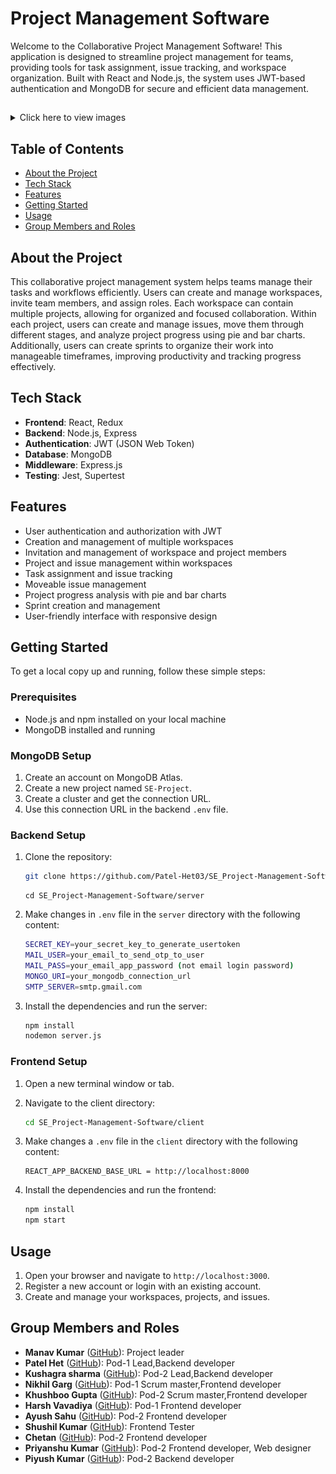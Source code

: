 
# Project Management Software

Welcome to the Collaborative Project Management Software! This application is designed to streamline project management for teams, providing tools for task assignment, issue tracking, and workspace organization. Built with React and Node.js, the system uses JWT-based authentication and MongoDB for secure and efficient data management.

## 

<details>
    <summary>Click here to view images</summary> 
  <img src="Images/Home.png" alt="Image 1" width="600" />
  <img src="Images/Login.png" alt="Image 1" width="600" />
  <img src="Images/WorkSpace_Dashboard.png" alt="Image 1" width="600" />
  <img src="Images/Workspace_Setting.png" alt="Image 1" width="600" />
  <img src="Images/Project_Dashboard.png" alt="Image 1" width="600" />
  <img src="Images/Sprint_Issue.png" alt="Image 1" width="600" />
  <img src="Images/Project_Setting.png" alt="Image 1" width="600" />
  <img src="Images/Create_Issue.png" alt="Image 1" width="600" />
  <img src="Images/Issue_Info.png" alt="Image 1" width="600" />
  <img src="Images/Analytic_Page.png" alt="Image 1" width="600" />


</details>





## Table of Contents

- [About the Project](#about-the-project)
- [Tech Stack](#tech-stack)
- [Features](#features)
- [Getting Started](#getting-started)
- [Usage](#usage)
- [Group Members and Roles](#group-members-and-roles)

## About the Project

This collaborative project management system helps teams manage their tasks and workflows efficiently. Users can create and manage workspaces, invite team members, and assign roles. Each workspace can contain multiple projects, allowing for organized and focused collaboration. Within each project, users can create and manage issues, move them through different stages, and analyze project progress using pie and bar charts. Additionally, users can create sprints to organize their work into manageable timeframes, improving productivity and tracking progress effectively.
## Tech Stack

- **Frontend**: React, Redux
- **Backend**: Node.js, Express
- **Authentication**: JWT (JSON Web Token)
- **Database**: MongoDB
- **Middleware**: Express.js
- **Testing**: Jest, Supertest
## Features

- User authentication and authorization with JWT
- Creation and management of multiple workspaces
- Invitation and management of workspace and project members
- Project and issue management within workspaces
- Task assignment and issue tracking
- Moveable issue management
- Project progress analysis with pie and bar charts
- Sprint creation and management
- User-friendly interface with responsive design

## Getting Started

To get a local copy up and running, follow these simple steps:

### Prerequisites

- Node.js and npm installed on your local machine
- MongoDB installed and running

### MongoDB Setup

1. Create an account on MongoDB Atlas.
2. Create a new project named `SE-Project`.
3. Create a cluster and get the connection URL.
4. Use this connection URL in the backend `.env` file.


### Backend Setup

1. Clone the repository:
    ```bash
    git clone https://github.com/Patel-Het03/SE_Project-Management-Software
    ```
    ```
    cd SE_Project-Management-Software/server
    ```

2. Make changes in `.env` file in the `server` directory with the following content:

    ```bash
    SECRET_KEY=your_secret_key_to_generate_usertoken
    MAIL_USER=your_email_to_send_otp_to_user
    MAIL_PASS=your_email_app_password (not email login password)
    MONGO_URI=your_mongodb_connection_url
    SMTP_SERVER=smtp.gmail.com
    ```

3. Install the dependencies and run the server:
    ```bash
    npm install
    nodemon server.js
    ```
### Frontend Setup

1. Open a new terminal window or tab.

2. Navigate to the client directory:
    ```bash
    cd SE_Project-Management-Software/client
    ```

3. Make changes a `.env` file in the `client` directory with the following content:
    ```env
    REACT_APP_BACKEND_BASE_URL = http://localhost:8000
    ```

4. Install the dependencies and run the frontend:
    ```bash
    npm install
    npm start
    ```

## Usage

1. Open your browser and navigate to `http://localhost:3000`.
2. Register a new account or login with an existing account.
3. Create and manage your workspaces, projects, and issues.


## Group Members and Roles

- **Manav Kumar** ([GitHub](https://github.com/optimuscodetron)): Project leader
- **Patel Het** ([GitHub](https://github.com/Patel-Het03)): Pod-1 Lead,Backend developer
- **Kushagra sharma** ([GitHub](https://github.com/Kushagrasharma18)): Pod-2 Lead,Backend developer
- **Nikhil Garg** ([GitHub](https://github.com/Nikhilg657)): Pod-1 Scrum master,Frontend developer
- **Khushboo Gupta** ([GitHub](https://github.com/khushboo56)): Pod-2 Scrum master,Frontend developer
- **Harsh Vavadiya** ([GitHub](https://github.com/HarshVavadiya2)): Pod-1 Frontend developer
- **Ayush Sahu** ([GitHub](https://github.com/AyushSahu1306)): Pod-2 Frontend developer
- **Shushil Kumar** ([GitHub](https://github.com/mrsushilkumar)): Frontend Tester
- **Chetan** ([GitHub](https://github.com/kamble268)): Pod-2 Frontend developer
- **Priyanshu Kumar** ([GitHub](https://github.com/PriyanshuKumar88885)): Pod-2 Frontend developer, Web designer
- **Piyush Kumar** ([GitHub](https://github.com/piuspk)): Pod-2 Backend developer


